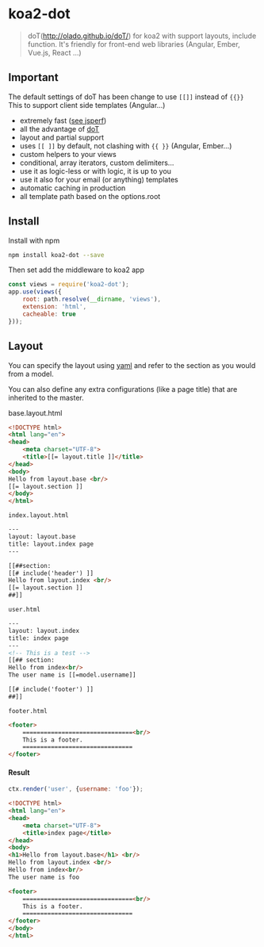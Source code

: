 # koa2-dot
> doT(http://olado.github.io/doT/) for koa2 with support layouts, include function. It's friendly for front-end web libraries (Angular, Ember, Vue.js, React ...)

## Important
The default settings of doT has been change to use `[[]]` instead of `{{}}` This to support client side templates (Angular...)

- extremely fast ([see jsperf](http://jsperf.com/dom-vs-innerhtml-based-templating/998))
- all the advantage of [doT](http://olado.github.io/doT/)
- layout and partial support
- uses `[[ ]]` by default, not clashing with `{{ }}` (Angular, Ember...)
- custom helpers to your views
- conditional, array iterators, custom delimiters...
- use it as logic-less or with logic, it is up to you
- use it also for your email (or anything) templates
- automatic caching in production
- all template path based on the options.root

## Install
Install with npm
```sh
npm install koa2-dot --save
```

Then set add the middleware to koa2 app
```javascript
const views = require('koa2-dot');
app.use(views({
    root: path.resolve(__dirname, 'views'),
    extension: 'html',
    cacheable: true
}));
```
## Layout
You can specify the layout using [yaml](http://yaml.org/) and refer to the section as you would from a model.

You can also define any extra configurations (like a page title) that are inherited to the master.


base.layout.html
```html
<!DOCTYPE html>
<html lang="en">
<head>
    <meta charset="UTF-8">
    <title>[[= layout.title ]]</title>
</head>
<body>
Hello from layout.base <br/>
[[= layout.section ]]
</body>
</html>
```

`index.layout.html`

```html
---
layout: layout.base
title: layout.index page
---

[[##section:
[[# include('header') ]]
Hello from layout.index <br/>
[[= layout.section ]]
##]]
```

`user.html`

```html
---
layout: layout.index
title: index page
---
<!-- This is a test -->
[[## section:
Hello from index<br/>
The user name is [[=model.username]]

[[# include('footer') ]]
##]]
```

`footer.html`
```html
<footer>
    ===============================<br/>
    This is a footer.
    ===============================
</footer>
```

#### Result

```javascript
ctx.render('user', {username: 'foo'});

```
```html
<!DOCTYPE html>
<html lang="en">
<head>
    <meta charset="UTF-8">
    <title>index page</title>
</head>
<body>
<h1>Hello from layout.base</h1> <br/>
Hello from layout.index <br/>
Hello from index<br/>
The user name is foo

<footer>
    ===============================<br/>
    This is a footer.
    ===============================
</footer>
</body>
</html>
```
